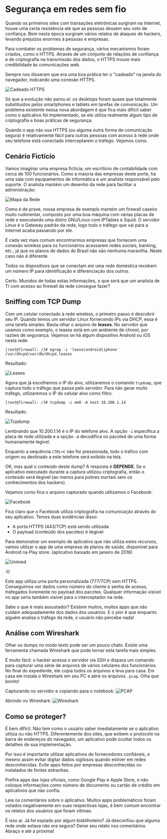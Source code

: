 <!---
Local Variables:
ispell-local-dictionary: "brasileiro"
End:
-->

Segurança em redes sem fio
==========================
Quando os primeiros sites com transações eletrônicas surgiram na Internet,
houve uma certa resistência até que as pessoas dessem seu voto de 
confiança. Bem nesta época surgiram vários relatos de ataques de 
hackers, levando prejuízos enormes à pessoas e empresas.

Para combater os problemas de segurança, vários mecanismos foram
criados, como o HTTPS. Através de um conjunto de relações de confiança
e de criptografia na transmissão dos dados, o HTTPS trouxe mais
credibilidade às comunicações web.

Sempre nos disseram que era uma boa prática ter o "cadeado"
na janela do navegador, indicando uma conexão HTTPS.

![Cadeado HTTPS](./cadeado.png ) 

Só que a evolução não parou aí: os desktops foram quase que totalmente
substituídos pelos smartphones e tablets em tarefas de comunicação.
Um problema existente nessa nova abordagem é que fica mais difícil 
saber como o aplicativo foi implementado, se ele utiliza realmente
algum tipo de criptografia e boas práticas de segurança.

Quando o app não usa HTTPS (ou alguma outra forma de comunicação segura)
é relativamente fácil para outras pessoas com acesso à rede onde seu
telefone está conectado interceptarem o tráfego. Vejamos como.

Cenário Fictício
----------------
Vamos imaginar uma empresa fictícia; um escritório de 
contabilidade com cerca de 100 funcionários. Como a maioria
das empresas deste porte, há uma sala com equipamentos de
informática e um analista responsável pelo suporte.
O analista mantém um desenho da rede para facilitar a administração:

![Mapa da Rede](./mapa-rede.png) 

Como é de praxe, nossa empresa de exemplo 
mantém um firewall caseiro muito rudimentar,
composto por uma boa máquina com várias placas de rede e 
executando uma distro GNU/Linux com IPTables e Squid.
O servidor Linux é o Gateway padrão da rede, logo todo o tráfego que 
vai para a Internet acaba passando por ele. 

É cada vez mais comum encontrarmos empresas que 
fornecem uma conexão wireless para os funcionários acessarem
redes sociais, banking, etc., já que os planos de dados 
do Brasil não são nenhuma maravilha. Neste caso não
é diferente.

Todos os dispositivos que se conectam em uma rede doméstica recebem
um número IP para identificação e diferenciação dos outros.

Certo. Munidos de todas estas informações, o que será que
um analista de TI com acesso ao firewall da rede consegue fazer?

Sniffing com TCP Dump
---------------------
Com um celular conectado à rede wireless, o primeiro passo é descobrir seu
IP. Quando temos um servidor Linux fornecendo IPs via  DHCP, 
essa é uma tarefa simples. Basta olhar o arquivo de **leases**.
No servidor que usamos como exemplo, o leases está em um ambiente
de chroot, por razões de segurança. Vejamos se há algum 
dispositivo Android ou iOS nesta rede:

`[root@firewall: /]# egrep -i 'lease|android|iphone' /var/dhcpd/var/db/dhcpd.leases`

Resultado:

![Leases](./leases.png) 

Agora que já escolhemos o IP do alvo, utilizaremos o comando `tcpdump`, 
que captura todo o tráfego que passa pelo servidor. 
Para não gerar muito tráfego, utilizaremos o IP do celular alvo como filtro:

`[root@firewall: /]# tcpdump -i em0 -A host 10.200.1.14`

Resultado:

![Tcpdump](./tcpdump.png) 

Lembrando que 10.200.1.14 é o IP do telefone alvo.
A opção `-i` especifica a placa de rede utilizada e a opção `-A` decodifica
os pacoted de uma forma humanamente legível.

Enquanto a sequência `CTRL+C` não for pressionada, todo o tráfico
com origem ou destinado a este telefone será exibido na tela.

OK, mas qual o conteúdo deste dump? A resposta é **DEPENDE**.
Se o aplicativo executado durante a captura utilizou criptografia,
então o conteúdo será ilegível (ao menos para pobres mortais sem 
os conhecimentos dos hackers). 

Vejamos como fica o arquivo capturado quando utilizamos o Facebook:

![Facebook](./facebook.png) 

Fica claro que o Facebook utiliza criptografia na comunicação através
do seu aplicativo. Temos duas evidências disso:
 - A porta HTTPS (443/TCP) está sendo utilizada
 - O payload (conteúdo dos pacotes) é ilegível

Para demonstrar um exemplo de aplicativo que não utiliza estes recursos,
vamos utilizar o app de uma empresa de planos de saúde, 
disponível para Android na Play store.
(aplicativo baixado em janeiro de 2016)

![Unimed](./unimed.png)

:O

Este app utiliza uma porta personalizada (777/TCP) sem HTTPS.
Conseguimos ver dados como número do cliente e senha de acesso,
trafegados livremente no payload dos pacotes.
Qualquer informação visível no app seria também visível
para o interceptador na rede.

Sabe o que é mais assustador? 
Existem muitos, muitos apps que não cuidam adequadamente dos dados dos usuários.
E o pior é que enquanto alguém analisa o tráfego da rede, 
o usuário não percebe nada!

Análise com Wireshark
---------------------
Olhar os dumps no modo texto pode ser um pouco chato.
Existe uma ferramenta chamada Wireshark que pode tornar
esta tarefa mais simples.

É muito fácil: o hacker acessa o servidor via SSH e dispara um 
comando para capturar uma série de arquivos de vários celulares dos
funcionários. No final do expediente, ele copia todos os arquivos e 
leva para casa. Em casa ele instala o Wireshark em seu PC e abre os
arquivos `.pcap`. Olha que bonito!

Capturando no servidor e copiando para o notebook: 
![PCAP](./pcap.png) 

Abrindo no Wireshark:
![Wireshark](./wireshark1.png) 

Como se proteger?
-----------------
É bem difícil. Não tem como o usuário saber imediatamente 
se o aplicativo utiliza ou não HTTPS. 
Diferentemente dos sites, que exibem o protocolo na barra de 
endereços do navegador, um aplicativo pode ocultar todos os detalhes
de sua implementação. 

Por isso é importante utilizar aplicativos de fornecedores confiáveis,
e mesmo assim evitar digitar dados sigilosos quando
estiver em redes desconhecidas.
Evite apps feitos por empresas desconhecidas ou instalados de fontes 
estranhas.

Prefira apps das lojas oficiais, como Google Play e 
Apple Store, e não coloque informações como número de documento ou
cartão de crédito em aplicativos que não confia.

Leia os comentários sobre o aplicativo. Muitos apps problemáticos
foram votados negativamente em suas respectivas lojas, é bem
comum encontrar os relatos dos usuários que foram vítimas.

É isso aí. Já foi espiado por algum bisbilhoteiro? Já desconfiou que
alguma rede onde estava não era segura? Deixe seu relato nos
comentários. Abraço e até a próxima!
